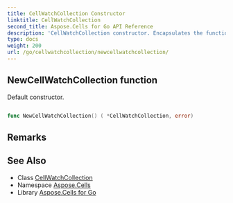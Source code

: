 ```yaml
---
title: CellWatchCollection Constructor 
linktitle: CellWatchCollection
second_title: Aspose.Cells for Go API Reference
description: 'CellWatchCollection constructor. Encapsulates the function that represents newcellwatchcollection in Go.'
type: docs
weight: 200
url: /go/cellwatchcollection/newcellwatchcollection/
---
```


## NewCellWatchCollection function

Default constructor.

```go

func NewCellWatchCollection() ( *CellWatchCollection, error)

```

## Remarks


## See Also

* Class [CellWatchCollection](../)
* Namespace [Aspose.Cells](../../)
* Library [Aspose.Cells for Go](../../../)
